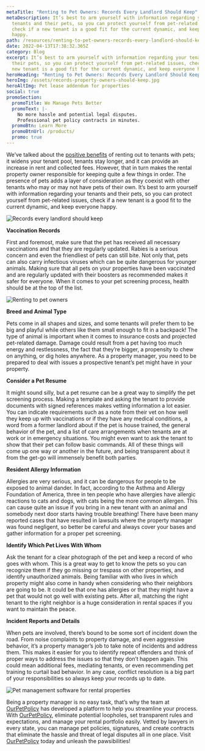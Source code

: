 ```yaml
---
metaTitle: "Renting to Pet Owners: Records Every Landlord Should Keep"
metaDescription: It’s best to arm yourself with information regarding your
  tenants and their pets, so you can protect yourself from pet-related issues,
  check if a new tenant is a good fit for the current dynamic, and keep everyone
  happy.
path: /resources/renting-to-pet-owners-records-every-landlord-should-keep
date: 2022-04-13T17:38:32.365Z
category: Blog
excerpt: It’s best to arm yourself with information regarding your tenants and
  their pets, so you can protect yourself from pet-related issues, check if a
  new tenant is a good fit for the current dynamic, and keep everyone happy.
heroHeading: "Renting to Pet Owners: Records Every Landlord Should Keep"
heroImg: /assets/records-property-owners-should-keep.jpg
heroAltImg: Pet lease addendum for properties
social: true
promoSection:
  promoTitle: We Manage Pets Better
  promoText: |-
    No more hassle and potential legal disputes. 
    Professional pet policy contracts in minutes.
  promoBtn: Learn More
  promoBtnUrl: /products/
  promo: true
---
```

We’ve talked about the [positive benefits](https://landlordtech.com/resources/the-landlords-guide-to-tenants-with-pets/) of renting out to tenants with pets; it widens your tenant pool, tenants stay longer, and it can provide an increase in rent and collected fees. However, that in turn makes the rental property owner responsible for keeping quite a few things in order. The presence of pets adds a layer of consideration as they coexist with other tenants who may or may not have pets of their own. It’s best to arm yourself with information regarding your tenants and their pets, so you can protect yourself from pet-related issues, check if a new tenant is a good fit to the current dynamic, and keep everyone happy.

![Records every landlord should keep](/assets/records-every-landlord-should-keep.jpg)

**Vaccination Records**

First and foremost, make sure that the pet has received all necessary vaccinations and that they are regularly updated. Rabies is a serious concern and even the friendliest of pets can still bite. Not only that, pets can also carry infectious viruses which can be quite dangerous for younger animals. Making sure that all pets on your properties have been vaccinated and are regularly updated with their boosters as recommended makes it safer for everyone. When it comes to your pet screening process, health should be at the top of the list.

![Renting to pet owners ](/assets/systemize-your-pet-program.jpg)

**Breed and Animal Type**

Pets come in all shapes and sizes, and some tenants will prefer them to be big and playful while others like them small enough to fit in a backpack! The type of animal is important when it comes to insurance costs and projected pet-related damage. Damage could result from a pet having too much energy and restlessness, the fact that they’re bigger, a propensity to chew on anything, or dig holes anywhere. As a property manager, you need to be prepared to deal with issues a prospective tenant’s pet might have in your property.

**Consider a Pet Resume**

It might sound silly, but a pet resume can be a great way to simplify the pet screening process. Making a template and asking the tenant to provide documents with signed references makes vetting information a lot easier. You can indicate requirements such as a note from their vet on how well they keep up with vaccinations or if they have any medical conditions, a word from a former landlord about if the pet is house trained, the general behavior of the pet, and a list of care arrangements when tenants are at work or in emergency situations. You might even want to ask the tenant to show that their pet can follow basic commands. All of these things will come up one way or another in the future, and being transparent about it from the get-go will immensely benefit both parties.

**Resident Allergy Information**

Allergies are very serious, and it can be dangerous for people to be exposed to animal dander. In fact, according to the Asthma and Allergy Foundation of America, three in ten people who have allergies have allergic reactions to cats and dogs, with cats being the more common allergen. This can cause quite an issue if you bring in a new tenant with an animal and somebody next door starts having trouble breathing! There have been many reported cases that have resulted in lawsuits where the property manager was found negligent, so better be careful and always cover your bases and gather information for a proper pet screening.

**Identify Which Pet Lives With Whom**

Ask the tenant for a clear photograph of the pet and keep a record of who goes with whom. This is a great way to get to know the pets so you can recognize them if they go missing or trespass on other properties, and identify unauthorized animals. Being familiar with who lives in which property might also come in handy when considering who their neighbors are going to be. It could be that one has allergies or that they might have a pet that would not go well with existing pets. After all, matching the right tenant to the right neighbor is a huge consideration in rental spaces if you want to maintain the peace.

**Incident Reports and Details**

When pets are involved, there’s bound to be some sort of incident down the road. From noise complaints to property damage, and even aggressive behavior, it’s a property manager’s job to take note of incidents and address them. This makes it easier for you to identify repeat offenders and think of proper ways to address the issues so that they don’t happen again. This could mean additional fees, mediating tenants, or even recommending pet training to curtail bad behavior. In any case, conflict resolution is a big part of your responsibilities so always keep your records up to date.

![Pet management software for rental properties](/assets/complete-pet-management-platform.jpg)

Being a property manager is no easy task, that’s why the team at [OurPetPolicy](https://landlordtech.com/products) has developed a platform to help you streamline your process. With [OurPetPolicy](https://www.landlordtech.com/products), eliminate potential loopholes, set transparent rules and expectations, and manage your rental portfolio easily. Vetted by lawyers in every state, you can manage pet policies, signatures, and create contracts that eliminate the hassle and threat of legal disputes all in one place. Visit [OurPetPolicy](https://landlordtech.com/products) today and unleash the pawsibilities!